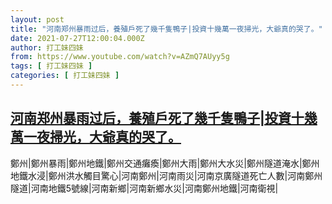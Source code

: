 ```yaml
---
layout: post
title: "河南郑州暴雨过后，養殖戶死了幾千隻鴨子|投資十幾萬一夜掃光，大爺真的哭了。"
date: 2021-07-27T12:00:04.000Z
author: 打工妹四妹
from: https://www.youtube.com/watch?v=AZmQ7AUyy5g
tags: [ 打工妹四妹 ]
categories: [ 打工妹四妹 ]
---
```

<!--1627387204000-->
[河南郑州暴雨过后，養殖戶死了幾千隻鴨子|投資十幾萬一夜掃光，大爺真的哭了。](https://www.youtube.com/watch?v=AZmQ7AUyy5g)
------

<div>
鄭州|鄭州暴雨|鄭州地鐵|鄭州交通癱瘓|鄭州大雨|鄭州大水災|鄭州隧道淹水|鄭州地鐵水浸|鄭州洪水觸目驚心|河南鄭州|河南雨災|河南京廣隧道死亡人數|河南鄭州隧道|河南地鐵5號線|河南新鄉|河南新鄉水災|河南鄭州地鐵|河南衛視|
</div>
